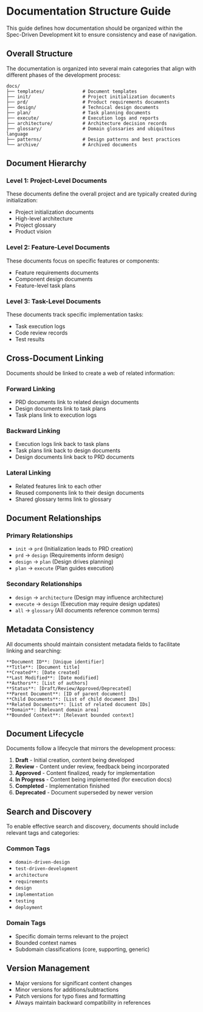 # Documentation Structure Guide

This guide defines how documentation should be organized within the Spec-Driven Development kit to ensure consistency and ease of navigation.

## Overall Structure

The documentation is organized into several main categories that align with different phases of the development process:

```
docs/
├── templates/              # Document templates
├── init/                   # Project initialization documents
├── prd/                    # Product requirements documents
├── design/                 # Technical design documents
├── plan/                   # Task planning documents
├── execute/                # Execution logs and reports
├── architecture/           # Architecture decision records
├── glossary/               # Domain glossaries and ubiquitous language
├── patterns/               # Design patterns and best practices
└── archive/                # Archived documents
```

## Document Hierarchy

### Level 1: Project-Level Documents
These documents define the overall project and are typically created during initialization:
- Project initialization documents
- High-level architecture
- Project glossary
- Product vision

### Level 2: Feature-Level Documents
These documents focus on specific features or components:
- Feature requirements documents
- Component design documents
- Feature-level task plans

### Level 3: Task-Level Documents
These documents track specific implementation tasks:
- Task execution logs
- Code review records
- Test results

## Cross-Document Linking

Documents should be linked to create a web of related information:

### Forward Linking
- PRD documents link to related design documents
- Design documents link to task plans
- Task plans link to execution logs

### Backward Linking
- Execution logs link back to task plans
- Task plans link back to design documents
- Design documents link back to PRD documents

### Lateral Linking
- Related features link to each other
- Reused components link to their design documents
- Shared glossary terms link to glossary

## Document Relationships

### Primary Relationships
- `init` → `prd` (Initialization leads to PRD creation)
- `prd` → `design` (Requirements inform design)
- `design` → `plan` (Design drives planning)
- `plan` → `execute` (Plan guides execution)

### Secondary Relationships
- `design` → `architecture` (Design may influence architecture)
- `execute` → `design` (Execution may require design updates)
- `all` → `glossary` (All documents reference common terms)

## Metadata Consistency

All documents should maintain consistent metadata fields to facilitate linking and searching:

```
**Document ID**: [Unique identifier]
**Title**: [Document title]
**Created**: [Date created]
**Last Modified**: [Date modified]
**Authors**: [List of authors]
**Status**: [Draft/Review/Approved/Deprecated]
**Parent Document**: [ID of parent document]
**Child Documents**: [List of child document IDs]
**Related Documents**: [List of related document IDs]
**Domain**: [Relevant domain area]
**Bounded Context**: [Relevant bounded context]
```

## Document Lifecycle

Documents follow a lifecycle that mirrors the development process:

1. **Draft** - Initial creation, content being developed
2. **Review** - Content under review, feedback being incorporated
3. **Approved** - Content finalized, ready for implementation
4. **In Progress** - Content being implemented (for execution docs)
5. **Completed** - Implementation finished
6. **Deprecated** - Document superseded by newer version

## Search and Discovery

To enable effective search and discovery, documents should include relevant tags and categories:

### Common Tags
- `domain-driven-design`
- `test-driven-development`
- `architecture`
- `requirements`
- `design`
- `implementation`
- `testing`
- `deployment`

### Domain Tags
- Specific domain terms relevant to the project
- Bounded context names
- Subdomain classifications (core, supporting, generic)

## Version Management

- Major versions for significant content changes
- Minor versions for additions/subtractions
- Patch versions for typo fixes and formatting
- Always maintain backward compatibility in references